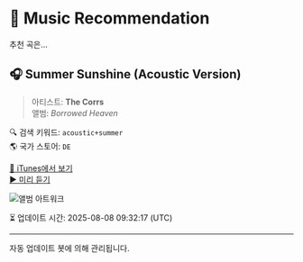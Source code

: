 
# 🎵 Music Recommendation

추천 곡은...

## 🎧 Summer Sunshine (Acoustic Version)  
> 아티스트: **The Corrs**  
> 앨범: _Borrowed Heaven_  

🔍 검색 키워드: `acoustic+summer`  
🌎 국가 스토어: `DE`

[🔗 iTunes에서 보기](https://music.apple.com/de/album/summer-sunshine-acoustic-version/14748593?i=14748624&uo=4)  
[▶️ 미리 듣기](https://audio-ssl.itunes.apple.com/itunes-assets/AudioPreview125/v4/95/4f/46/954f462d-6341-8d17-ea8f-6d12481603dc/mzaf_15231249498769631402.plus.aac.p.m4a)

![앨범 아트워크](https://is1-ssl.mzstatic.com/image/thumb/Music/y2004/m06/d02/h14/s02.qryfyugd.jpg/100x100bb.jpg)

⏳ 업데이트 시간: 2025-08-08 09:32:17 (UTC)

---
자동 업데이트 봇에 의해 관리됩니다.
